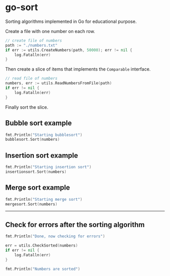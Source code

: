 # go-sort

Sorting algorithms implemented in Go for educational purpose.

Create a file with one number on each row.

```go
// create file of numbers
path := "./numbers.txt"
if err := utils.CreateNumbers(path, 50000); err != nil {
    log.Fatalln(err)
}
```

Then create a slice of items that implements the `Comparable` interface.

```go
// read file of numbers
numbers, err := utils.ReadNumbersFromFile(path)
if err != nil {
    log.Fatalln(err)
}
```

Finally sort the slice.

## Bubble sort example

```go
fmt.Println("Starting bubblesort")
bubblesort.Sort(numbers)
```

## Insertion sort example

```go
fmt.Println("Starting insertion sort")
insertionsort.Sort(numbers)
```

## Merge sort example

```go
fmt.Println("Starting merge sort")
mergesort.Sort(numbers)
```

---

## Check for errors after the sorting algorithm

```go
fmt.Println("Done, now checking for errors")

err = utils.CheckSorted(numbers)
if err != nil {
    log.Fatalln(err)
}

fmt.Println("Numbers are sorted")
```